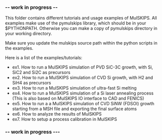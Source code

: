 
### -- work in progress --

This folder contains different tutorials and usage examples of MulSKIPS.
All examples make use of the pymulskips library, which should be in your $PYTHONPATH.
Otherwise you can make a copy of pymulskips directory in your working directory.

Make sure you update the mulskips source path within the python scripts in the examples.

Here is a list of the examples/tutorials:

- ex1. How to run a MulSKIPS simulation of PVD SiC-3C growth, with Si, SiC2 and Si2C as precursors
- ex2. How to run a MulSKIPS simulation of CVD Si growth, with H2 and SiH4 as precursors
- ex3. How to run a MulSKIPS simulation of ultra-fast Si melting
- ex4. How to run a MulSKIPS simulation of a Si laser annealing process (This is also based on MulSKIPS IO interface to CAD and FENICS)
- ex5. How to run a a MulSKIPS simulation of CVD SiNW (FDSOI) growth starting from a MSH file and exporting the final surface atoms
- ex6. How to analyze the results of MulSKIPS 
- ex7. How to setup a process calibration in MulSKIPS

### -- work in progress ---
